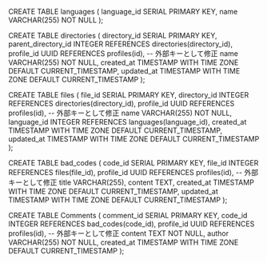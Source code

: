 CREATE TABLE languages (
    language_id SERIAL PRIMARY KEY,
    name VARCHAR(255) NOT NULL
);

CREATE TABLE directories (
    directory_id SERIAL PRIMARY KEY,
    parent_directory_id INTEGER REFERENCES directories(directory_id),
    profile_id UUID REFERENCES profiles(id),  -- 外部キーとして修正
    name VARCHAR(255) NOT NULL,
    created_at TIMESTAMP WITH TIME ZONE DEFAULT CURRENT_TIMESTAMP,
    updated_at TIMESTAMP WITH TIME ZONE DEFAULT CURRENT_TIMESTAMP
);


CREATE TABLE files (
    file_id SERIAL PRIMARY KEY,
    directory_id INTEGER REFERENCES directories(directory_id),
    profile_id UUID REFERENCES profiles(id),  -- 外部キーとして修正
    name VARCHAR(255) NOT NULL,
    language_id INTEGER REFERENCES languages(language_id),
    created_at TIMESTAMP WITH TIME ZONE DEFAULT CURRENT_TIMESTAMP,
    updated_at TIMESTAMP WITH TIME ZONE DEFAULT CURRENT_TIMESTAMP
);


CREATE TABLE bad_codes (
    code_id SERIAL PRIMARY KEY,
    file_id INTEGER REFERENCES files(file_id),
    profile_id UUID REFERENCES profiles(id),  -- 外部キーとして修正
    title VARCHAR(255),
    content TEXT,
    created_at TIMESTAMP WITH TIME ZONE DEFAULT CURRENT_TIMESTAMP,
    updated_at TIMESTAMP WITH TIME ZONE DEFAULT CURRENT_TIMESTAMP
);


CREATE TABLE Comments (
    comment_id SERIAL PRIMARY KEY,
    code_id INTEGER REFERENCES bad_codes(code_id),
    profile_id UUID REFERENCES profiles(id),  -- 外部キーとして修正
    content TEXT NOT NULL,
    author VARCHAR(255) NOT NULL,
    created_at TIMESTAMP WITH TIME ZONE DEFAULT CURRENT_TIMESTAMP
);
